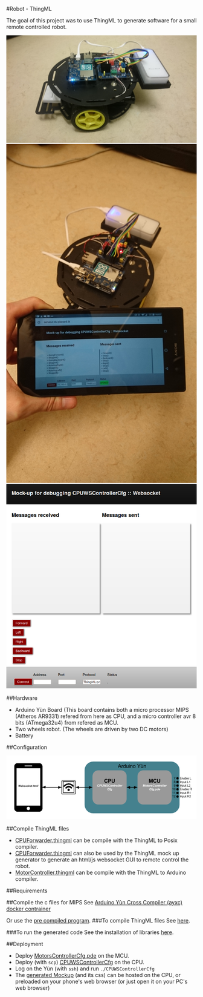#Robot - ThingML

The goal of this project was to use ThingML to generate software for a small remote controlled robot.

<img src="https://raw.githubusercontent.com/Lyadis/Robot-ThingML/master/img/robot.JPG" alt="Robot" >
<img src="https://raw.githubusercontent.com/Lyadis/Robot-ThingML/master/img/remoteController.JPG" alt="Remote control with smartphone" >
<img src="https://raw.githubusercontent.com/Lyadis/Robot-ThingML/master/img/Mockup.png" alt="Mockup for remote control" >

##Hardware

* Arduino Yùn Board (This board contains both a micro processor MIPS (Atheros AR9331) refered from here as CPU, and a micro controller avr 8 bits (ATmega32u4) from refered as MCU.
* Two wheels robot. (The wheels are driven by two DC motors)
* Battery

##Configuration

<img src="https://raw.githubusercontent.com/Lyadis/Robot-ThingML/master/img/Arch.png" alt="Overview" >

##Compile ThingML files
* [CPUForwarder.thingml](https://github.com/Lyadis/Robot-ThingML/blob/master/CPU/CPUForwarder.thingml) can be compile with the ThingML to Posix compiler.
* [CPUForwarder.thingml](https://github.com/Lyadis/Robot-ThingML/blob/master/CPU/CPUForwarder.thingml) can also be used by the ThingML mock up generator to generate an html/js websocket GUI to remote control the robot.
* [MotorController.thingml](https://github.com/Lyadis/Robot-ThingML/blob/master/MCU/MotorController.thingml) can be compile with the ThingML to Arduino compiler.


##Requirements

##Compile the c files for MIPS
See [Arduino Yùn Cross Compiler (ayxc) docker contrainer](https://hub.docker.com/r/lyadis/arduino-yun-cross-compiler/)

Or use the [pre compiled program](https://github.com/Lyadis/Robot-ThingML/blob/master/CPUWSControllerCfg/CPUWSControllerCfg).
###To compile ThingML files
See [here](https://github.com/HEADS-project/training/tree/master/1.ThingML_Basics).

###To run the generated code
See the installation of libraries [here](https://github.com/HEADS-project/training/tree/master/6.ThingML_Arduino_Yun_and_Communication/1.HelloCPU).

##Deployment
* Deploy [MotorsControllerCfg.pde](https://github.com/Lyadis/Robot-ThingML/blob/master/MotorsControllerCfg/MotorsControllerCfg.pde) on the MCU.
* Deploy (with `scp`) [CPUWSControllerCfg](https://github.com/Lyadis/Robot-ThingML/tree/master/CPUWSControllerCfg) on the CPU.
* Log on the Yùn (with `ssh`) and run `./CPUWSControllerCfg`
* The [generated Mockup](https://github.com/Lyadis/Robot-ThingML/blob/master/CPUWSControllerCfg/Websocket.html) (and its css) can be hosted on the CPU, or preloaded on your phone's web browser (or just open it on your PC's web browser)


